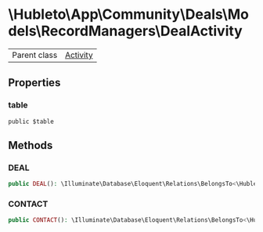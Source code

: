 
# \Hubleto\App\Community\Deals\Models\RecordManagers\DealActivity
<table class='table-default dense'>
<tr><td>Parent class</td><td><a href="../../../Calendar/Models/RecordManagers/Activity">Activity</a></td></tr></table>


## Properties

### table

`public $table`


## Methods

### DEAL

```php
public DEAL(): \Illuminate\Database\Eloquent\Relations\BelongsTo<\Hubleto\App\Community\Deals\Models\RecordManagers\Deal,\Hubleto\App\Community\Deals\Models\RecordManagers\DealActivity>
```


### CONTACT

```php
public CONTACT(): \Illuminate\Database\Eloquent\Relations\BelongsTo<\Hubleto\App\Community\Deals\Models\RecordManagers\Lead,\Hubleto\App\Community\Deals\Models\RecordManagers\LeadActivity>
```

